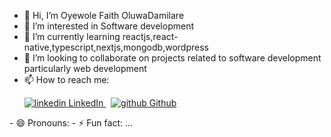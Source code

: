 - 👋 Hi, I’m Oyewole Faith OluwaDamilare 
- 👀 I’m interested in Software development
- 🌱 I’m currently learning reactjs,react-native,typescript,nextjs,mongodb,wordpress
- 💞️ I’m looking to collaborate on projects related to software development particularly web development
- 📫 How to reach me:<p>
  <a href="https://www.linkedin.com/" rel="nofollow noreferrer">
    <img src="https://i.sstatic.net/gVE0j.png" alt="linkedin"> LinkedIn
  </a> &nbsp; 
  <a href="https://github.com/[removed]" rel="nofollow noreferrer">
    <img src="https://i.sstatic.net/tskMh.png" alt="github"> Github
  </a>
</p>
- 😄 Pronouns:
- ⚡ Fun fact: ...

<!---
GeniusObi/GeniusObi is a ✨ special ✨ repository because its `README.md` (this file) appears on your GitHub profile.
You can click the Preview link to take a look at your changes.
--->
